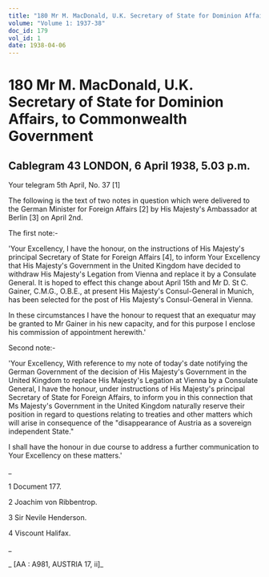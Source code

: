 ```yaml
---
title: "180 Mr M. MacDonald, U.K. Secretary of State for Dominion Affairs, to Commonwealth Government"
volume: "Volume 1: 1937-38"
doc_id: 179
vol_id: 1
date: 1938-04-06
---
```


# 180 Mr M. MacDonald, U.K. Secretary of State for Dominion Affairs, to Commonwealth Government

## Cablegram 43 LONDON, 6 April 1938, 5.03 p.m.

Your telegram 5th April, No. 37 [1]

The following is the text of two notes in question which were delivered to the German Minister for Foreign Affairs [2] by His Majesty's Ambassador at Berlin [3] on April 2nd.

The first note:-

'Your Excellency, I have the honour, on the instructions of His Majesty's principal Secretary of State for Foreign Affairs [4], to inform Your Excellency that His Majesty's Government in the United Kingdom have decided to withdraw His Majesty's Legation from Vienna and replace it by a Consulate General. It is hoped to effect this change about April 15th and Mr D. St C. Gainer, C.M.G., O.B.E., at present His Majesty's Consul-General in Munich, has been selected for the post of His Majesty's Consul-General in Vienna.

In these circumstances I have the honour to request that an exequatur may be granted to Mr Gainer in his new capacity, and for this purpose I enclose his commission of appointment herewith.'

Second note:-

'Your Excellency, With reference to my note of today's date notifying the German Government of the decision of His Majesty's Government in the United Kingdom to replace His Majesty's Legation at Vienna by a Consulate General, I have the honour, under instructions of His Majesty's principal Secretary of State for Foreign Affairs, to inform you in this connection that Ms Majesty's Government in the United Kingdom naturally reserve their position in regard to questions relating to treaties and other matters which will arise in consequence of the "disappearance of Austria as a sovereign independent State."

I shall have the honour in due course to address a further communication to Your Excellency on these matters.'

_

1 Document 177.

2 Joachim von Ribbentrop.

3 Sir Nevile Henderson.

4 Viscount Halifax.

_

_ [AA : A981, AUSTRIA 17, ii]_
